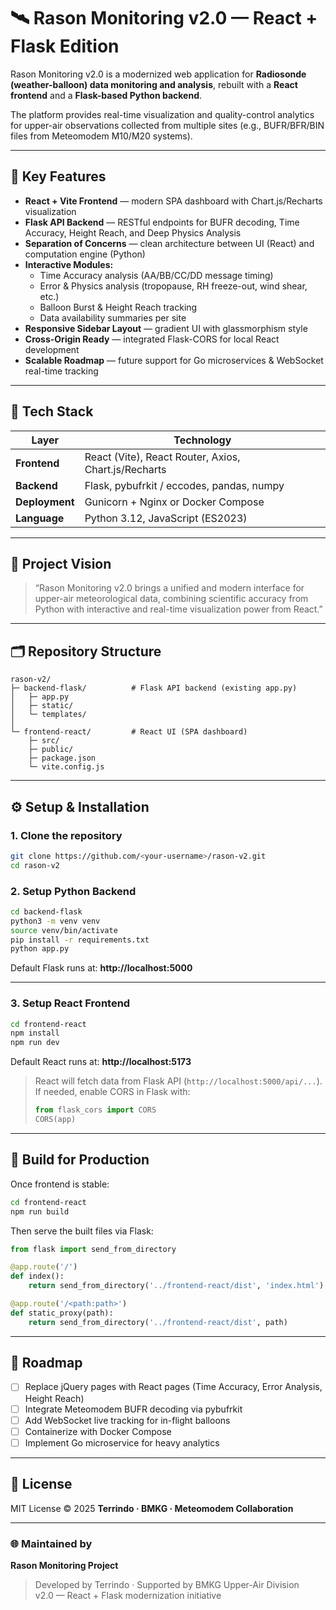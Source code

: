 # 🛰️ Rason Monitoring v2.0 — React + Flask Edition

Rason Monitoring v2.0 is a modernized web application for **Radiosonde (weather-balloon) data monitoring and analysis**, rebuilt with a **React frontend** and a **Flask-based Python backend**.  

The platform provides real-time visualization and quality-control analytics for upper-air observations collected from multiple sites (e.g., BUFR/BFR/BIN files from Meteomodem M10/M20 systems).

---

## 🚀 Key Features

- **React + Vite Frontend** — modern SPA dashboard with Chart.js/Recharts visualization  
- **Flask API Backend** — RESTful endpoints for BUFR decoding, Time Accuracy, Height Reach, and Deep Physics Analysis  
- **Separation of Concerns** — clean architecture between UI (React) and computation engine (Python)  
- **Interactive Modules:**
  - Time Accuracy analysis (AA/BB/CC/DD message timing)
  - Error & Physics analysis (tropopause, RH freeze-out, wind shear, etc.)
  - Balloon Burst & Height Reach tracking
  - Data availability summaries per site  
- **Responsive Sidebar Layout** — gradient UI with glassmorphism style  
- **Cross-Origin Ready** — integrated Flask-CORS for local React development  
- **Scalable Roadmap** — future support for Go microservices & WebSocket real-time tracking  

---

## 🧩 Tech Stack

| Layer | Technology |
|-------|-------------|
| **Frontend** | React (Vite), React Router, Axios, Chart.js/Recharts |
| **Backend** | Flask, pybufrkit / eccodes, pandas, numpy |
| **Deployment** | Gunicorn + Nginx or Docker Compose |
| **Language** | Python 3.12, JavaScript (ES2023) |

---

## 🧠 Project Vision

> “Rason Monitoring v2.0 brings a unified and modern interface for upper-air meteorological data, combining scientific accuracy from Python with interactive and real-time visualization power from React.”

---

## 🗂️ Repository Structure

```
rason-v2/
├─ backend-flask/          # Flask API backend (existing app.py)
│   ├─ app.py
│   ├─ static/
│   └─ templates/
│
└─ frontend-react/         # React UI (SPA dashboard)
    ├─ src/
    ├─ public/
    ├─ package.json
    └─ vite.config.js
```

---

## ⚙️ Setup & Installation

### 1. Clone the repository
```bash
git clone https://github.com/<your-username>/rason-v2.git
cd rason-v2
```

### 2. Setup Python Backend
```bash
cd backend-flask
python3 -m venv venv
source venv/bin/activate
pip install -r requirements.txt
python app.py
```

Default Flask runs at: **http://localhost:5000**

---

### 3. Setup React Frontend
```bash
cd frontend-react
npm install
npm run dev
```

Default React runs at: **http://localhost:5173**

> React will fetch data from Flask API (`http://localhost:5000/api/...`).  
> If needed, enable CORS in Flask with:
> ```python
> from flask_cors import CORS
> CORS(app)
> ```

---

## 🧱 Build for Production

Once frontend is stable:
```bash
cd frontend-react
npm run build
```
Then serve the built files via Flask:

```python
from flask import send_from_directory

@app.route('/')
def index():
    return send_from_directory('../frontend-react/dist', 'index.html')

@app.route('/<path:path>')
def static_proxy(path):
    return send_from_directory('../frontend-react/dist', path)
```

---

## 🧭 Roadmap
- [ ] Replace jQuery pages with React pages (Time Accuracy, Error Analysis, Height Reach)  
- [ ] Integrate Meteomodem BUFR decoding via pybufrkit  
- [ ] Add WebSocket live tracking for in-flight balloons  
- [ ] Containerize with Docker Compose  
- [ ] Implement Go microservice for heavy analytics  

---

## 📄 License
MIT License © 2025 **Terrindo · BMKG · Meteomodem Collaboration**

---

### 🌐 Maintained by
**Rason Monitoring Project**  
> Developed by Terrindo · Supported by BMKG Upper-Air Division  
> v2.0 — React + Flask modernization initiative
